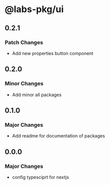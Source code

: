 # @labs-pkg/ui

## 0.2.1

### Patch Changes

- Add new properties button component

## 0.2.0

### Minor Changes

- Add minor all packages

## 0.1.0

### Major Changes

- Add readme for documentation of packages

## 0.0.0

### Major Changes

- config typesciprt for nextjs
